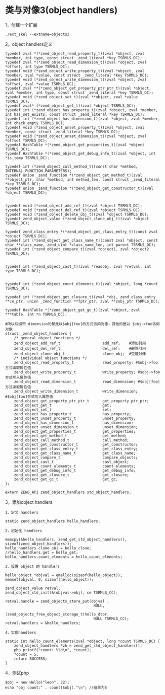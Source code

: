 # 类与对像3(object handlers)

1，创建一个扩展
	
	./ext_skel --extname=objects3
	
2，object handlers定义


	typedef zval *(*zend_object_read_property_t)(zval *object, zval *member, int type, const struct _zend_literal *key TSRMLS_DC);
	typedef zval *(*zend_object_read_dimension_t)(zval *object, zval *offset, int type TSRMLS_DC);
	typedef void (*zend_object_write_property_t)(zval *object, zval *member, zval *value, const struct _zend_literal *key TSRMLS_DC);
	typedef void (*zend_object_write_dimension_t)(zval *object, zval *offset, zval *value TSRMLS_DC);
	typedef zval **(*zend_object_get_property_ptr_ptr_t)(zval *object, zval *member, int type, const struct _zend_literal *key TSRMLS_DC);
	typedef void (*zend_object_set_t)(zval **object, zval *value TSRMLS_DC);
	typedef zval* (*zend_object_get_t)(zval *object TSRMLS_DC);
	typedef int (*zend_object_has_property_t)(zval *object, zval *member, int has_set_exists, const struct _zend_literal *key TSRMLS_DC);
	typedef int (*zend_object_has_dimension_t)(zval *object, zval *member, int check_empty TSRMLS_DC);
	typedef void (*zend_object_unset_property_t)(zval *object, zval *member, const struct _zend_literal *key TSRMLS_DC);
	typedef void (*zend_object_unset_dimension_t)(zval *object, zval *offset TSRMLS_DC);
	typedef HashTable *(*zend_object_get_properties_t)(zval *object TSRMLS_DC);
	typedef HashTable *(*zend_object_get_debug_info_t)(zval *object, int *is_temp TSRMLS_DC);

	typedef int (*zend_object_call_method_t)(const char *method, INTERNAL_FUNCTION_PARAMETERS);
	typedef union _zend_function *(*zend_object_get_method_t)(zval **object_ptr, char *method, int method_len, const struct _zend_literal *key TSRMLS_DC);
	typedef union _zend_function *(*zend_object_get_constructor_t)(zval *object TSRMLS_DC);


	typedef void (*zend_object_add_ref_t)(zval *object TSRMLS_DC);
	typedef void (*zend_object_del_ref_t)(zval *object TSRMLS_DC);
	typedef void (*zend_object_delete_obj_t)(zval *object TSRMLS_DC);
	typedef zend_object_value (*zend_object_clone_obj_t)(zval *object TSRMLS_DC);

	typedef zend_class_entry *(*zend_object_get_class_entry_t)(const zval *object TSRMLS_DC);
	typedef int (*zend_object_get_class_name_t)(const zval *object, const char **class_name, zend_uint *class_name_len, int parent TSRMLS_DC);
	typedef int (*zend_object_compare_t)(zval *object1, zval *object2 TSRMLS_DC);


	typedef int (*zend_object_cast_t)(zval *readobj, zval *retval, int type TSRMLS_DC);


	typedef int (*zend_object_count_elements_t)(zval *object, long *count TSRMLS_DC);

	typedef int (*zend_object_get_closure_t)(zval *obj, zend_class_entry **ce_ptr, union _zend_function **fptr_ptr, zval **zobj_ptr TSRMLS_DC);

	typedef HashTable *(*zend_object_get_gc_t)(zval *object, zval ***table, int *n TSRMLS_DC);

	#所以后缀带_dimension的都是以$obj[foo]的方式访问对像，其他的是以 $obj->foo访问对像
	struct _zend_object_handlers {
		/* general object functions */
		zend_object_add_ref_t					add_ref;    #添加引用
		zend_object_del_ref_t					del_ref;    #删除引用
		zend_object_clone_obj_t					clone_obj;  #克隆对像
		/* individual object functions */
		zend_object_read_property_t				read_property; #$obj->foo方式读取属性值
		zend_object_write_property_t			write_property; #$obj->foo方式写入属性值
		zend_object_read_dimension_t			read_dimension; #$obj[foo]方式读取属性值
		zend_object_write_dimension_t			write_dimension; #$obj[foo]方式写入属性值
		zend_object_get_property_ptr_ptr_t		get_property_ptr_ptr;
		zend_object_get_t						get;
		zend_object_set_t						set;
		zend_object_has_property_t				has_property;
		zend_object_unset_property_t			unset_property;
		zend_object_has_dimension_t				has_dimension;
		zend_object_unset_dimension_t			unset_dimension;
		zend_object_get_properties_t			get_properties;
		zend_object_get_method_t				get_method;
		zend_object_call_method_t				call_method;
		zend_object_get_constructor_t			get_constructor;
		zend_object_get_class_entry_t			get_class_entry;
		zend_object_get_class_name_t			get_class_name;
		zend_object_compare_t					compare_objects;
		zend_object_cast_t						cast_object;
		zend_object_count_elements_t			count_elements;
		zend_object_get_debug_info_t			get_debug_info;
		zend_object_get_closure_t				get_closure;
		zend_object_get_gc_t					get_gc;
	};

	extern ZEND_API zend_object_handlers std_object_handlers;
	
	
3，添加object handlers

	1，定义 handlers
	
	static zend_object_handlers hello_handlers;

	2，初始化 handlers
	
	memcpy(&hello_handlers, zend_get_std_object_handlers(), sizeof(zend_object_handlers));
    hello_handlers.clone_obj = hello_clone;
    //hello_handlers.get = hello_get;
    hello_handlers.count_elements = hello_count_elements;
    
    3，设置 object 的 handlers
    
    hello_object *objval = emalloc(sizeof(hello_object));
    memset(objval, 0, sizeof(hello_object));

    zend_object_value retval;
    zend_object_std_init(&(objval->obj), ce TSRMLS_CC);

    retval.handle = zend_objects_store_put(objval , 
                                            NULL, 
                                            (zend_objects_free_object_storage_t)hello_dtor, 
                                            NULL TSRMLS_CC);
    retval.handlers = &hello_handlers;
    	
    4，实现handlers
    
    static int hello_count_elements(zval *object, long *count TSRMLS_DC) {
    	zend_object_handlers *zh = zend_get_std_object_handlers();
    	php_printf("count: %ld\n", *count);
    	*count = 5;
    	return SUCCESS;
	}
	
	
4，测试php
	
	$obj = new Hello("leon", 32);
	echo "obj count:" . count($obj)."\n"; //结果为5
	
	